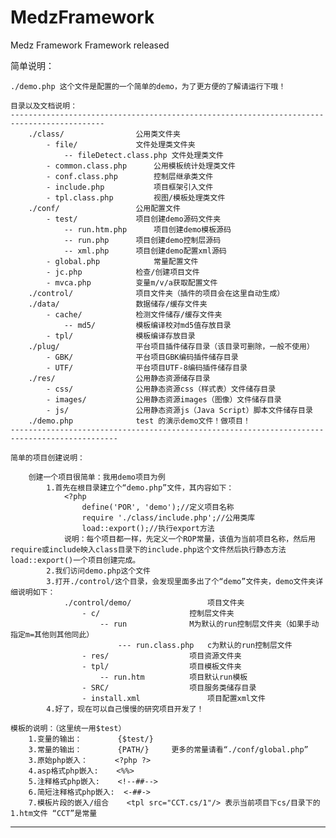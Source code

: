 MedzFramework
=============

Medz Framework Framework released

简单说明：

	./demo.php 这个文件是配置的一个简单的demo，为了更方便的了解请运行下哦！
	
	目录以及文档说明：
	-------------------------------------------------------------------------------------------
		./class/				公用类文件夹
			- file/				文件处理类文件夹
				-- fileDetect.class.php	文件处理类文件
			- common.class.php		公用模板统计处理类文件
			- conf.class.php		控制层继承类文件
			- include.php			项目框架引入文件
			- tpl.class.php			视图/模板处理类文件
		./conf/					公用配置文件
			- test/				项目创建demo源码文件夹
				-- run.htm.php		项目创建demo模板源码
				-- run.php		项目创建demo控制层源码
				-- xml.php		项目创建demo配置xml源码
			- global.php			常量配置文件
			- jc.php			检查/创建项目文件
			- mvca.php			变量m/v/a获取配置文件
		./control/				项目文件夹（插件的项目会在这里自动生成）
		./data/					数据储存/缓存文件夹
			- cache/			检测文件储存/缓存文件夹
				-- md5/			模板编译校对md5值存放目录
			- tpl/				模板编译存放目录
		./plug/					平台项目插件储存目录（该目录可删除，一般不使用）
			- GBK/				平台项目GBK编码插件储存目录
			- UTF/				平台项目UTF-8编码插件储存目录
		./res/					公用静态资源储存目录
			- css/				公用静态资源css（样式表）文件储存目录
			- images/			公用静态资源images（图像）文件储存目录
			- js/				公用静态资源js（Java Script）脚本文件储存目录
		./demo.php				test 的演示demo文件！做项目！
	----------------------------------------------------------------------------------------------
	
	简单的项目创建说明：
		
		创建一个项目很简单：我用demo项目为例
			1.首先在根目录建立个“demo.php”文件，其内容如下：
				<?php
					define('POR', 'demo');//定义项目名称
					require './class/include.php';//公用类库
					load::export();//执行export方法
				说明：每个项目都一样，先定义一个ROP常量，该值为当前项目名称，然后用require或include映入class目录下的include.php这个文件然后执行静态方法load::export()一个项目创建完成。
			2.我们访问demo.php这个文件
			3.打开./control/这个目录，会发现里面多出了个“demo”文件夹，demo文件夹详细说明如下：
				./control/demo/					项目文件夹
					- c/					控制层文件夹
						-- run				M为默认的run控制层文件夹（如果手动指定m=其他则其他同此）
							--- run.class.php	c为默认的run控制层文件
					- res/					项目资源文件夹
					- tpl/					项目模板文件夹
						-- run.htm			项目默认run模板
					- SRC/					项目服务类储存目录
					- install.xml				项目配置xml文件
			4.好了，现在可以自己慢慢的研究项目开发了！
	
	模板的说明：（这里统一用$test）
		1.变量的输出：		{$test/}
		3.常量的输出：		{PATH/}		更多的常量请看“./conf/global.php”
		3.原始php嵌入：		<?php ?>
		4.asp格式php嵌入:	 <%%>
		5.注释格式php嵌入:	<!--##-->
		6.简短注释格式php嵌入:	<-##->
		7.模板片段的嵌入/组合	<tpl src="CCT.cs/1"/> 表示当前项目下cs/目录下的1.htm文件 “CCT”是常量
------------------------------------------------------------------------------------------------------------------
